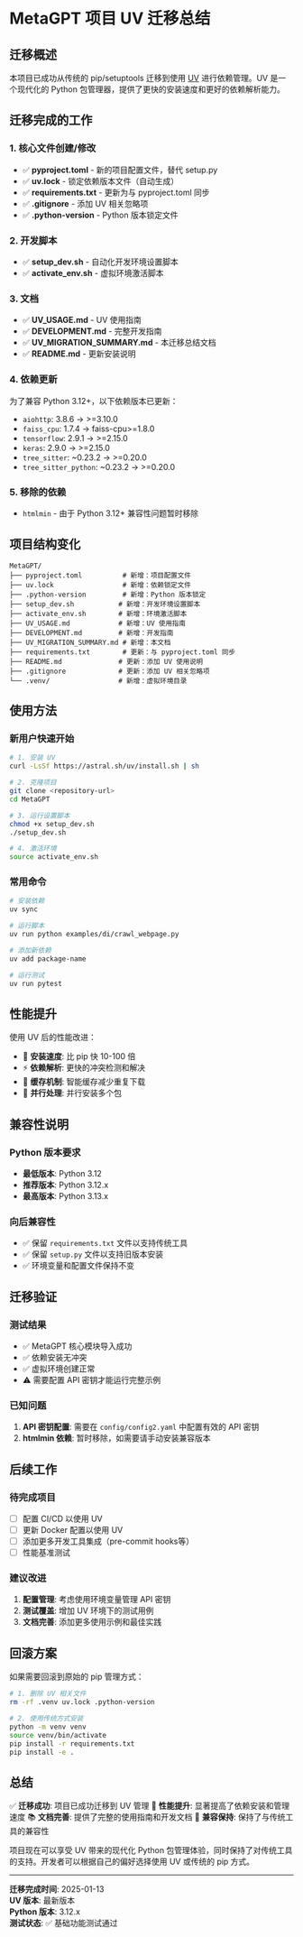 # MetaGPT 项目 UV 迁移总结

## 迁移概述

本项目已成功从传统的 pip/setuptools 迁移到使用 [UV](https://github.com/astral-sh/uv) 进行依赖管理。UV 是一个现代化的 Python 包管理器，提供了更快的安装速度和更好的依赖解析能力。

## 迁移完成的工作

### 1. 核心文件创建/修改

- ✅ **pyproject.toml** - 新的项目配置文件，替代 setup.py
- ✅ **uv.lock** - 锁定依赖版本文件（自动生成）
- ✅ **requirements.txt** - 更新为与 pyproject.toml 同步
- ✅ **.gitignore** - 添加 UV 相关忽略项
- ✅ **.python-version** - Python 版本锁定文件

### 2. 开发脚本

- ✅ **setup_dev.sh** - 自动化开发环境设置脚本
- ✅ **activate_env.sh** - 虚拟环境激活脚本

### 3. 文档

- ✅ **UV_USAGE.md** - UV 使用指南
- ✅ **DEVELOPMENT.md** - 完整开发指南
- ✅ **UV_MIGRATION_SUMMARY.md** - 本迁移总结文档
- ✅ **README.md** - 更新安装说明

### 4. 依赖更新

为了兼容 Python 3.12+，以下依赖版本已更新：

- `aiohttp`: 3.8.6 → >=3.10.0
- `faiss_cpu`: 1.7.4 → faiss-cpu>=1.8.0
- `tensorflow`: 2.9.1 → >=2.15.0
- `keras`: 2.9.0 → >=2.15.0
- `tree_sitter`: ~0.23.2 → >=0.20.0
- `tree_sitter_python`: ~0.23.2 → >=0.20.0

### 5. 移除的依赖

- `htmlmin` - 由于 Python 3.12+ 兼容性问题暂时移除

## 项目结构变化

```
MetaGPT/
├── pyproject.toml          # 新增：项目配置文件
├── uv.lock                 # 新增：依赖锁定文件
├── .python-version         # 新增：Python 版本锁定
├── setup_dev.sh           # 新增：开发环境设置脚本
├── activate_env.sh        # 新增：环境激活脚本
├── UV_USAGE.md            # 新增：UV 使用指南
├── DEVELOPMENT.md         # 新增：开发指南
├── UV_MIGRATION_SUMMARY.md # 新增：本文档
├── requirements.txt        # 更新：与 pyproject.toml 同步
├── README.md              # 更新：添加 UV 使用说明
├── .gitignore             # 更新：添加 UV 相关忽略项
└── .venv/                 # 新增：虚拟环境目录
```

## 使用方法

### 新用户快速开始

```bash
# 1. 安装 UV
curl -LsSf https://astral.sh/uv/install.sh | sh

# 2. 克隆项目
git clone <repository-url>
cd MetaGPT

# 3. 运行设置脚本
chmod +x setup_dev.sh
./setup_dev.sh

# 4. 激活环境
source activate_env.sh
```

### 常用命令

```bash
# 安装依赖
uv sync

# 运行脚本
uv run python examples/di/crawl_webpage.py

# 添加新依赖
uv add package-name

# 运行测试
uv run pytest
```

## 性能提升

使用 UV 后的性能改进：

- 🚀 **安装速度**: 比 pip 快 10-100 倍
- ⚡ **依赖解析**: 更快的冲突检测和解决
- 💾 **缓存机制**: 智能缓存减少重复下载
- 🔄 **并行处理**: 并行安装多个包

## 兼容性说明

### Python 版本要求

- **最低版本**: Python 3.12
- **推荐版本**: Python 3.12.x
- **最高版本**: Python 3.13.x

### 向后兼容性

- ✅ 保留 `requirements.txt` 文件以支持传统工具
- ✅ 保留 `setup.py` 文件以支持旧版本安装
- ✅ 环境变量和配置文件保持不变

## 迁移验证

### 测试结果

- ✅ MetaGPT 核心模块导入成功
- ✅ 依赖安装无冲突
- ✅ 虚拟环境创建正常
- ⚠️ 需要配置 API 密钥才能运行完整示例

### 已知问题

1. **API 密钥配置**: 需要在 `config/config2.yaml` 中配置有效的 API 密钥
2. **htmlmin 依赖**: 暂时移除，如需要请手动安装兼容版本

## 后续工作

### 待完成项目

- [ ] 配置 CI/CD 以使用 UV
- [ ] 更新 Docker 配置以使用 UV
- [ ] 添加更多开发工具集成（pre-commit hooks等）
- [ ] 性能基准测试

### 建议改进

1. **配置管理**: 考虑使用环境变量管理 API 密钥
2. **测试覆盖**: 增加 UV 环境下的测试用例
3. **文档完善**: 添加更多使用示例和最佳实践

## 回滚方案

如果需要回滚到原始的 pip 管理方式：

```bash
# 1. 删除 UV 相关文件
rm -rf .venv uv.lock .python-version

# 2. 使用传统方式安装
python -m venv venv
source venv/bin/activate
pip install -r requirements.txt
pip install -e .
```

## 总结

✅ **迁移成功**: 项目已成功迁移到 UV 管理
🚀 **性能提升**: 显著提高了依赖安装和管理速度
📚 **文档完善**: 提供了完整的使用指南和开发文档
🔄 **兼容保持**: 保持了与传统工具的兼容性

项目现在可以享受 UV 带来的现代化 Python 包管理体验，同时保持了对传统工具的支持。开发者可以根据自己的偏好选择使用 UV 或传统的 pip 方式。

---

**迁移完成时间**: 2025-01-13  
**UV 版本**: 最新版本  
**Python 版本**: 3.12.x  
**测试状态**: ✅ 基础功能测试通过 